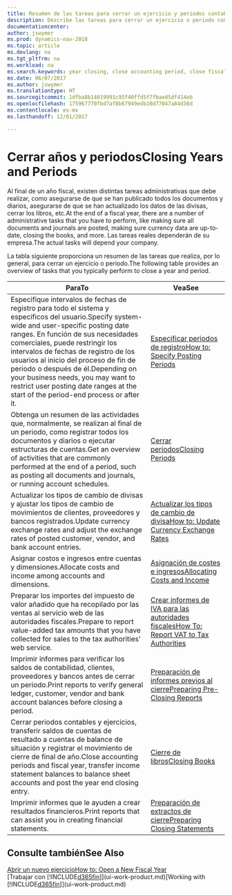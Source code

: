 ```yaml
---
title: Resumen de las tareas para cerrar un ejercicio y periodos contables
description: Describe las tareas para cerrar un ejercicio o periodo contable, por ejemplo, asegurarse de que se ha registrado los documentos y los diarios, y comprobar los saldos bancarios.
documentationcenter: 
author: jswymer
ms.prod: dynamics-nav-2018
ms.topic: article
ms.devlang: na
ms.tgt_pltfrm: na
ms.workload: na
ms.search.keywords: year closing, close accounting period, close fiscal year, bank account detailed trial balance
ms.date: 06/07/2017
ms.author: jswymer
ms.translationtype: HT
ms.sourcegitcommit: 1dfba8b14019991c95f40ffd5f7fbaed5df414eb
ms.openlocfilehash: 175967770fbd7af8b67949edb10d77047a84d36d
ms.contentlocale: es-mx
ms.lasthandoff: 12/01/2017

---
```

# <a name="closing-years-and-periods"></a><span data-ttu-id="5255d-103">Cerrar años y periodos</span><span class="sxs-lookup"><span data-stu-id="5255d-103">Closing Years and Periods</span></span>
<span data-ttu-id="5255d-104">Al final de un año fiscal, existen distintas tareas administrativas que debe realizar, como asegurarse de que se han publicado todos los documentos y diarios, asegurarse de que se han actualizado los datos de las divisas, cerrar los libros, etc.</span><span class="sxs-lookup"><span data-stu-id="5255d-104">At the end of a fiscal year, there are a number of administrative tasks that you have to perform, like making sure all documents and journals are posted, making sure currency data are up-to-date, closing the books, and more.</span></span> <span data-ttu-id="5255d-105">Las tareas reales dependerán de su empresa.</span><span class="sxs-lookup"><span data-stu-id="5255d-105">The actual tasks will depend your company.</span></span>

<span data-ttu-id="5255d-106">La tabla siguiente proporciona un resumen de las tareas que realiza, por lo general, para cerrar un ejercicio o periodo.</span><span class="sxs-lookup"><span data-stu-id="5255d-106">The following table provides an overview of tasks that you typically perform to close a year and period.</span></span> 

| <span data-ttu-id="5255d-107">Para</span><span class="sxs-lookup"><span data-stu-id="5255d-107">To</span></span> | <span data-ttu-id="5255d-108">Vea</span><span class="sxs-lookup"><span data-stu-id="5255d-108">See</span></span> |
| --- | --- |
| <span data-ttu-id="5255d-109">Especifique intervalos de fechas de registro para todo el sistema y específicos del usuario.</span><span class="sxs-lookup"><span data-stu-id="5255d-109">Specify system-wide and user-specific posting date ranges.</span></span> <span data-ttu-id="5255d-110">En función de sus necesidades comerciales, puede restringir los intervalos de fechas de registro de los usuarios al inicio del proceso de fin de periodo o después de él.</span><span class="sxs-lookup"><span data-stu-id="5255d-110">Depending on your business needs, you may want to restrict user posting date ranges at the start of the period-end process or after it.</span></span> |[<span data-ttu-id="5255d-111">Especificar periodos de registro</span><span class="sxs-lookup"><span data-stu-id="5255d-111">How to: Specify Posting Periods</span></span>](finance-how-specify-posting-periods.md) |
| <span data-ttu-id="5255d-112">Obtenga un resumen de las actividades que, normalmente, se realizan al final de un periodo, como registrar todos los documentos y diarios o ejecutar estructuras de cuentas.</span><span class="sxs-lookup"><span data-stu-id="5255d-112">Get an overview of activities that are commonly performed at the end of a period, such as posting all documents and journals, or running account schedules.</span></span> |[<span data-ttu-id="5255d-113">Cerrar períodos</span><span class="sxs-lookup"><span data-stu-id="5255d-113">Closing Periods</span></span>](year-how-complete-period-end-processes.md) |
| <span data-ttu-id="5255d-114">Actualizar los tipos de cambio de divisas y ajustar los tipos de cambio de movimientos de clientes, proveedores y bancos registrados.</span><span class="sxs-lookup"><span data-stu-id="5255d-114">Update currency exchange rates and adjust the exchange rates of posted customer, vendor, and bank account entries.</span></span> |[<span data-ttu-id="5255d-115">Actualizar los tipos de cambio de divisa</span><span class="sxs-lookup"><span data-stu-id="5255d-115">How to: Update Currency Exchange Rates</span></span>](finance-how-update-currencies.md) |
| <span data-ttu-id="5255d-116">Asignar costos e ingresos entre cuentas y dimensiones.</span><span class="sxs-lookup"><span data-stu-id="5255d-116">Allocate costs and income among accounts and dimensions.</span></span> |[<span data-ttu-id="5255d-117">Asignación de costes e ingresos</span><span class="sxs-lookup"><span data-stu-id="5255d-117">Allocating Costs and Income</span></span>](year-allocate-costs-income.md) |
| <span data-ttu-id="5255d-118">Preparar los importes del impuesto de valor añadido que ha recopilado por las ventas al servicio web de las autoridades fiscales.</span><span class="sxs-lookup"><span data-stu-id="5255d-118">Prepare to report value-added tax amounts that you have collected for sales to the tax authorities' web service.</span></span> |[<span data-ttu-id="5255d-119">Crear informes de IVA para las autoridades fiscales</span><span class="sxs-lookup"><span data-stu-id="5255d-119">How To: Report VAT to Tax Authorities</span></span>](finance-how-report-vat.md)|
| <span data-ttu-id="5255d-120">Imprimir informes para verificar los saldos de contabilidad, clientes, proveedores y bancos antes de cerrar un periodo.</span><span class="sxs-lookup"><span data-stu-id="5255d-120">Print reports to verify general ledger, customer, vendor and bank account balances before closing a period.</span></span> |[<span data-ttu-id="5255d-121">Preparación de informes previos al cierre</span><span class="sxs-lookup"><span data-stu-id="5255d-121">Preparing Pre-Closing Reports</span></span>](year-prepare-preclose-reports.md) |
| <span data-ttu-id="5255d-122">Cerrar periodos contables y ejercicios, transferir saldos de cuentas de resultado a cuentas de balance de situación y registrar el movimiento de cierre de final de año.</span><span class="sxs-lookup"><span data-stu-id="5255d-122">Close accounting periods and fiscal year, transfer income statement balances to balance sheet accounts and post the year end closing entry.</span></span> |[<span data-ttu-id="5255d-123">Cierre de libros</span><span class="sxs-lookup"><span data-stu-id="5255d-123">Closing Books</span></span>](year-close-books.md) |
| <span data-ttu-id="5255d-124">Imprimir informes que le ayuden a crear resultados financieros.</span><span class="sxs-lookup"><span data-stu-id="5255d-124">Print reports that can assist you in creating financial statements.</span></span> |[<span data-ttu-id="5255d-125">Preparación de extractos de cierre</span><span class="sxs-lookup"><span data-stu-id="5255d-125">Preparing Closing Statements</span></span>](year-prepare-close-statement.md) |

## <a name="see-also"></a><span data-ttu-id="5255d-126">Consulte también</span><span class="sxs-lookup"><span data-stu-id="5255d-126">See Also</span></span>
[<span data-ttu-id="5255d-127">Abrir un nuevo ejercicio</span><span class="sxs-lookup"><span data-stu-id="5255d-127">How to: Open a New Fiscal Year</span></span>](finance-how-open-new-fiscal-year.md)  
<span data-ttu-id="5255d-128">[Trabajar con [!INCLUDE[d365fin](includes/d365fin_md.md)]](ui-work-product.md)</span><span class="sxs-lookup"><span data-stu-id="5255d-128">[Working with [!INCLUDE[d365fin](includes/d365fin_md.md)]](ui-work-product.md)</span></span>

